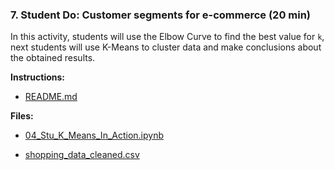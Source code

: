 ### 7. Student Do: Customer segments for e-commerce (20 min)

In this activity, students will use the Elbow Curve to find the best value for `k`, next students will use K-Means to cluster data and make conclusions about the obtained results.

**Instructions:**

* [README.md](Activities/04-Stu_K_Means_In_Action/README.md)

**Files:**

* [04_Stu_K_Means_In_Action.ipynb](Activities/04-Stu_K_Means_In_Action/Unsolved/04_Stu_K_Means_In_Action.ipynb)

* [shopping_data_cleaned.csv](Activities/04-Stu_K_Means_In_Action/Unsolved/data/shopping_data_cleaned.csv)
